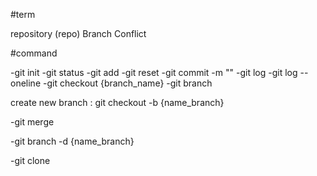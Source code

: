 #term

repository (repo)
Branch
Conflict

#command 

-git init
-git status
-git add 
-git reset
-git commit -m ""
-git log
-git log --oneline
-git checkout {branch_name}
-git branch

create new branch : git checkout -b {name_branch}

-git merge

-git branch -d {name_branch}

-git clone